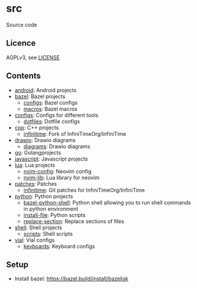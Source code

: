 # src

Source code

## Licence

AGPLv3, see [LICENSE](./LICENSE.txt)

## Contents

<!-- README_CONTENTS START -->
- [android](android): Android projects
- [bazel](bazel): Bazel projects
  - [configs](bazel/configs): Bazel configs
  - [macros](bazel/macros): Bazel macros
- [configs](configs): Configs for different tools
  - [dotfiles](configs/dotfiles): Dotfile configs
- [cpp](cpp): C++ projects
  - [infinitime](cpp/infinitime): Fork of InfiniTimeOrg/InfiniTime
- [drawio](drawio): Drawio diagrams
  - [diagrams](drawio/diagrams): Drawio diagrams
- [go](go): Golangprojects
- [javascript](javascript): Javascript projects
- [lua](lua): Lua projects
  - [nvim-config](lua/nvim-config): Neovim config
  - [nvim-lib](lua/nvim-lib): Lua library for neovim
- [patches](patches): Patches
  - [infinitime](patches/infinitime): Git patches for InfiniTimeOrg/InfiniTime
- [python](python): Python projects
  - [bazel-python-shell](python/bazel-python-shell): Python shell allowing you to run shell commands in python environment
  - [install-file](python/install-file): Python scripts
  - [replace-section](python/replace-section): Replace sections of files
- [shell](shell): Shell projects
  - [scripts](shell/scripts): Shell scripts
- [vial](vial): Vial configs
  - [keyboards](vial/keyboards): Keyboard configs
<!-- README_CONTENTS END -->

## Setup

- Install bazel: https://bazel.build/install/bazelisk
